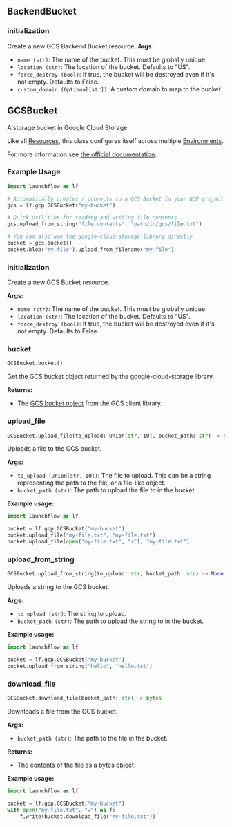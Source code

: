 ## BackendBucket

### initialization

Create a new GCS Backend Bucket resource.
**Args:**
- `name (str)`: The name of the bucket. This must be globally unique.
- `location (str)`: The location of the bucket. Defaults to "US".
- `force_destroy (bool)`: If true, the bucket will be destroyed even if it's not empty. Defaults to False.
- `custom_domain (Optional[str])`: A custom domain to map to the bucket

## GCSBucket

A storage bucket in Google Cloud Storage.

Like all [Resources](/docs/concepts/resources), this class configures itself across multiple [Environments](/docs/concepts/environments).

For more information see [the official documentation](https://cloud.google.com/storage/docs/overview).

### Example Usage
```python
import launchflow as lf

# Automatically creates / connects to a GCS Bucket in your GCP project
gcs = lf.gcp.GCSBucket("my-bucket")

# Quick utilities for reading and writing file contents
gcs.upload_from_string("file contents", "path/in/gcs/file.txt")

# You can also use the google-cloud-storage library directly
bucket = gcs.bucket()
bucket.blob("my-file").upload_from_filename("my-file")
```

### initialization

Create a new GCS Bucket resource.

**Args:**
- `name (str)`: The name of the bucket. This must be globally unique.
- `location (str)`: The location of the bucket. Defaults to "US".
- `force_destroy (bool)`: If true, the bucket will be destroyed even if it's not empty. Defaults to False.

### bucket

```python
GCSBucket.bucket()
```

Get the GCS bucket object returned by the google-cloud-storage library.

**Returns:**
- The [GCS bucket object](https://cloud.google.com/python/docs/reference/storage/latest/google.cloud.storage.bucket.Bucket) from the GCS client library.

### upload\_file

```python
GCSBucket.upload_file(to_upload: Union[str, IO], bucket_path: str) -> None
```

Uploads a file to the GCS bucket.

**Args:**
- `to_upload (Union[str, IO])`: The file to upload. This can be a string representing the path to the file, or a file-like object.
- `bucket_path (str)`: The path to upload the file to in the bucket.

**Example usage:**

```python
import launchflow as lf

bucket = lf.gcp.GCSBucket("my-bucket")
bucket.upload_file("my-file.txt", "my-file.txt")
bucket.upload_file(open("my-file.txt", "r"), "my-file.txt")
```

### upload\_from\_string

```python
GCSBucket.upload_from_string(to_upload: str, bucket_path: str) -> None
```

Uploads a string to the GCS bucket.

**Args:**
- `to_upload (str)`: The string to upload.
- `bucket_path (str)`: The path to upload the string to in the bucket.

**Example usage:**
```python
import launchflow as lf

bucket = lf.gcp.GCSBucket("my-bucket")
bucket.upload_from_string("hello", "hello.txt")
```

### download\_file

```python
GCSBucket.download_file(bucket_path: str) -> bytes
```

Downloads a file from the GCS bucket.

**Args:**
- `bucket_path (str)`: The path to the file in the bucket.

**Returns:**
- The contents of the file as a bytes object.

**Example usage:**
```python
import launchflow as lf

bucket = lf.gcp.GCSBucket("my-bucket")
with open("my-file.txt", "w") as f:
    f.write(bucket.download_file("my-file.txt"))
```

